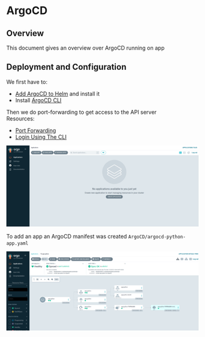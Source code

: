 # ArgoCD

## Overview
This document gives an overview over ArgoCD running on app

## Deployment and Configuration

We first have to:
- [Add ArgoCD to Helm](https://argoproj.github.io/argo-helm/) and install it
- Install [ArgoCD CLI](https://argo-cd.readthedocs.io/en/stable/cli_installation/#download-latest-stable-version)

Then we do port-forwarding to get access to the API server\
Resources:
- [Port Forwarding](https://argo-cd.readthedocs.io/en/stable/getting_started/#port-forwarding)
- [Login Using The CLI](https://argo-cd.readthedocs.io/en/stable/getting_started/#4-login-using-the-cli)

![ArgoCD_UI](images/ArgoCD.png)

To add an app an ArgoCD manifest was created `ArgoCD/argocd-python-app.yaml`

![ArgoCD_app](images/ArgoCD_app.png)
